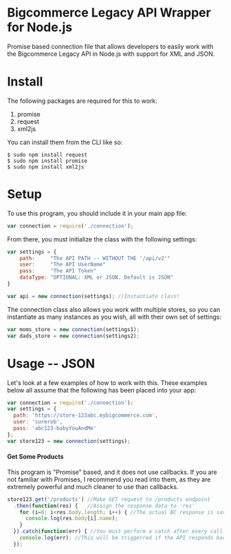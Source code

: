 # Bigcommerce Legacy API Wrapper for Node.js
Promise based connection file that allows developers to easily work with the Bigcommerce Legacy API in Node.js with support for XML and JSON. 

# Install
The following packages are required for this to work:
  1. promise
  2. request
  3. xml2js

You can install them from the CLI like so:
```
$ sudo npm install request
$ sudo npm install promise
$ sudo npm install xml2js
```
# Setup
To use this program, you should include it in your main app file:
```javascript
var connection = require('./connection');
```

From there, you must initialize the class with the following settings:
```javascript
var settings = {
    path:     "The API PATH -- WITHOUT THE '/api/v2'"
	user:     "The API UserName"
	pass:     "The API Token"
	dataType: "OPTIONAL: XML or JSON. Default is JSON"
}

var api = new connection(settings); //Instantiate class!
```

The connection class also allows you work with multiple stores, so you can instantiate as many instances as you wish, all with their own set of settings:
```javascript
var moms_store = new connection(settings1);
var dads_store = new connection(settings2);
```
# Usage -- JSON
Let's look at a few examples of how to work with this. 
These examples below all assume that the following has been placed into your app:
```javascript
var connection = require('./connection');
var settings = {
  path: 'https://store-123abc.mybigcommerce.com',
  user: 'surerob',
  pass: 'abc123-babyYouAndMe'
};
var store123 = new connection(settings);
```

#### Get Some Products ####
This program is "Promise" based, and it does not use callbacks. If you are not familiar with Promises, I recommend you read into them, as they are extremely powerful and much cleaner to use than callbacks. 
```javascript
store123.get('/products') //Make GET request to /products endpoint
  .then(function(res) {   //Assign the response data to 'res'
    for (i=0; i<res.body.length; i++) { //The actual BC response is saved in 'res.body'
      console.log(res.body[i].name);
    }
  }).catch(function(err) { //You must perform a catch after every call. 
    console.log(err): //This will be triggerred if the API responds back a status code of NOT 200. 
  });
```

    
